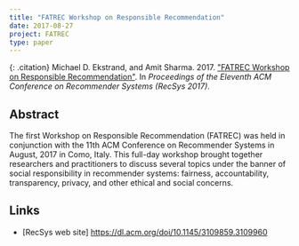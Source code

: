 ```yaml
---
title: "FATREC Workshop on Responsible Recommendation"
date: 2017-08-27
project: FATREC
type: paper
---
```


{: .citation}
Michael D. Ekstrand, and Amit Sharma. 2017. ["FATREC Workshop on Responsible Recommendation"](#). In <cite>Proceedings of the Eleventh ACM Conference on Recommender Systems (RecSys 2017)</cite>.

## Abstract

The first Workshop on Responsible Recommendation (FATREC) was held in conjunction with the 11th ACM Conference on Recommender Systems in August, 2017 in Como, Italy. This full-day workshop brought together researchers and practitioners to discuss several topics under the banner of social responsibility in recommender systems: fairness, accountability, transparency, privacy, and other ethical and social concerns.

## Links

* [RecSys web site] https://dl.acm.org/doi/10.1145/3109859.3109960
